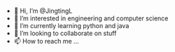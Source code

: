 - 👋 Hi, I’m @JingtingL
- 👀 I’m interested in engineering and computer science
- 🌱 I’m currently learning python and java
- 💞️ I’m looking to collaborate on stuff
- 📫 How to reach me ...

<!---
JingtingL/JingtingL is a ✨ special ✨ repository because its `README.md` (this file) appears on your GitHub profile.
You can click the Preview link to take a look at your changes.
--->
